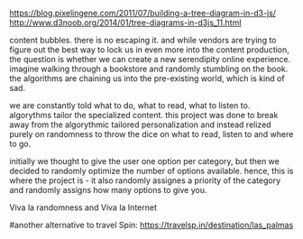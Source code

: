 https://blog.pixelingene.com/2011/07/building-a-tree-diagram-in-d3-js/
http://www.d3noob.org/2014/01/tree-diagrams-in-d3js_11.html


content bubbles.
there is no escaping it. and while vendors are trying to figure out the best way to lock us in even more into the content production, the question is whether we can create a new serendipity online experience.
imagine walking through a bookstore and randomly stumbling on the book. the algorithms are chaining us into the pre-existing world, which is kind of sad. 


we are constantly told what to do, what to read, what to listen to. algorythms tailor the specialized content. 
this project was done to break away from the algorythmic tailored personalization and instead relized purely on randomness to throw the dice on what to read, listen to and where to go. 

initially we thought to give the user one option per category, but then we decided to randomly optimize the number of options available. hence, this is where the project is - it also randomly assignes a priority of the category and randomly assigns how many options to give you.

Viva la randomness and Viva la Internet


#another alternative to travel Spin:
https://travelsp.in/destination/las_palmas